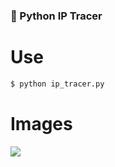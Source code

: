 ### 🐍 Python IP Tracer

# Use
```bash
$ python ip_tracer.py
```

# Images
<img src="https://cdn.discordapp.com/attachments/773613976827199518/817802294242050118/unknown.png">
